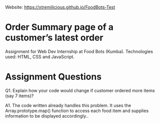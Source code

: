 Website: https://xtremilicious.github.io/FoodBots-Test

# Order Summary page of a customer’s latest order
Assignment for Web Dev Internship at Food Bots (Kumba).
Technologies used: HTML, CSS and JavaScript.

# Assignment Questions
Q1. Explain how your code would change if customer ordered more items (say 7 items)?

A1. The code written already handles this problem. It uses the Array.prototype.map() function to access each food item and supplies information to be displayed accordingly..
